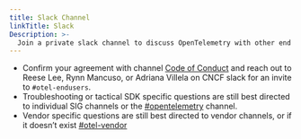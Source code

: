 ```yaml
---
title: Slack Channel
linkTitle: Slack
Description: >-
  Join a private slack channel to discuss OpenTelemetry with other end users.
---
```


- Confirm your agreement with channel [Code of Conduct][] and reach out to Reese
  Lee, Rynn Mancuso, or Adriana Villela on CNCF slack for an invite to
  `#otel-endusers`.
- Troubleshooting or tactical SDK specific questions are still best directed to
  individual SIG channels or the
  [#opentelemetry](https://cloud-native.slack.com/archives/CJFCJHG4Q) channel.
- Vendor specific questions are still best directed to vendor channels, or if it
  doesn’t exist
  [#otel-vendor](https://cloud-native.slack.com/archives/C031SAMGV2A)

[code of conduct]:
  https://github.com/open-telemetry/community/blob/main/working-groups/end-user/discussion-group-code-of-conduct.md
